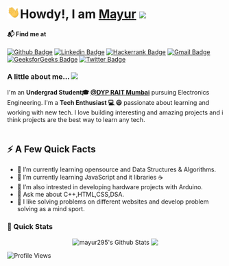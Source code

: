 <h1> <img src="https://raw.githubusercontent.com/ABSphreak/ABSphreak/master/gifs/Hi.gif" width="30px">Howdy!, I am <a href="https://github.com/mayur295">Mayur</a> <img src="https://emojis.slackmojis.com/emojis/images/1531849430/4246/blob-sunglasses.gif?1531849430" width="30px"></h1>
</h1>

#### 📬 Find me at
[![Github Badge](http://img.shields.io/badge/-Github-black?style=flat-square&logo=github&link=https://github.com/mayur295/)](https://github.com/mayur295/) 
[![Linkedin Badge](https://img.shields.io/badge/-LinkedIn-blue?style=flat-square&logo=Linkedin&logoColor=white&link=https://www.linkedin.com/in/mayur-bhamare/)](https://www.linkedin.com/in/mayur-bhamare)
[![Hackerrank Badge](https://img.shields.io/badge/-Hackerrank-2EC866?style=flat-square&logo=HackerRank&logoColor=white&link=https://www.hackerrank.com/mayurbhamare2001)](https://www.hackerrank.com/mayurbhamare2001)
[![Gmail Badge](https://img.shields.io/badge/-Gmail-d14836?style=flat-square&logo=Gmail&logoColor=white&link=mailto:mayurbhamare2001@gmail.com)](mailto:mayurbhamare2001@gmail.com)
[![GeeksforGeeks Badge](https://img.shields.io/badge/-GeeksforGeeks-0F9D58?style=flat-square&logo=GeeksforGeeks&logoColor=white&link=https://auth.geeksforgeeks.org/user/mayurbhamare2001/profile)](https://auth.geeksforgeeks.org/user/mayurbhamare2001/profile)
[![Twitter Badge](https://img.shields.io/badge/Twitter-1DA1F2?style=flat-square&logo=twitter&logoColor=white&link=https://twitter.com/mayur2951)](https://twitter.com/mayur2951)


### A little about me...  <img src="https://media.giphy.com/media/VgCDAzcKvsR6OM0uWg/giphy.gif" width="50"> 
I'm an **Undergrad Student🎓 [@DYP RAIT Mumbai](http://www.dypatil.edu/mumbai/rait/)** pursuing Electronics Engineering. I'm a **Tech Enthusiast 💻 😃** passionate about learning and working with new tech. I love building interesting and amazing projects and i think projects are the best way to learn any tech. <br/><br/>




## ⚡️ A Few Quick Facts

- 🔭 I’m currently learning opensource and Data Structures & Algorithms.
- 🌱 I’m currently learning JavaScript and it libraries ☕
- 👯 I’m also intrested in developing hardware projects with Arduino.
- 💬 Ask me about C++,HTML,CSS,DSA.
- 🌱 I like solving problems on different websites and develop problem solving as a mind sport.

  


### 🚀 Quick Stats
<p align="center">
<img align="center" src="https://github-readme-stats.vercel.app/api?username=mayur295&show_icons=true&line_height=21&theme=react" alt="mayur295's Github Stats" />
<img align="center" src="https://github-readme-stats.vercel.app/api/top-langs/?username=mayur295&theme=react&line_height=27&layout=compact" />
</p>


![Profile Views](https://komarev.com/ghpvc/?username=mayur295)






<!--
**Defcon27/Defcon27** is a ✨ _special_ ✨ repository because its `README.md` (this file) appears on your GitHub profile.

pic on right
<img height="270" src="sss.svg" align=right>

 
views
![Profile Views](https://komarev.com/ghpvc/?username=Defcon27)
[![HitCount](http://hits.dwyl.com/Defcon27/.svg)](http://hits.dwyl.com/Defcon27)


social modded badge
<a href="https://www.linkedin.com/in/michael-hoffmann-3b8933b1"><img src="https://img.shields.io/badge/linkedin-%230077B5.svg?&style=for-the-badge&logo=linkedin&logoColor=white" height=25></a>


language badges:
![Python](https://img.shields.io/badge/Python-FECE00?style=flat&logo=Python&logoColor=3776AB)
![C](https://img.shields.io/badge/C-00599C?style=flat&logo=c)
![C++](https://img.shields.io/badge/C++-00599C?style=flat&logo=c%2b%2b)

![HTML5](https://img.shields.io/badge/HTML5-E34F26?style=flat&logo=html5&logoColor=white)
![CSS3](https://img.shields.io/badge/CSS3-1572B6?style=flat&logo=css3)
![Bootstrap](https://img.shields.io/badge/Bootstrap-563D7C?style=flat&logo=bootstrap)
![JavaScript](https://img.shields.io/badge/JavaScript-555555?style=flat&logo=javascript)
![Nodejs](https://img.shields.io/badge/Nodejs-555555?style=flat&logo=Node.js)
![MongoDB](https://img.shields.io/badge/MongoDB-555555?style=flat&logo=mongodb)

![Git](https://img.shields.io/badge/Git-555555?style=flat-square&logo=git)
![GitHub](https://img.shields.io/badge/GitHub-181717?style=flat-square&logo=github)


-->
